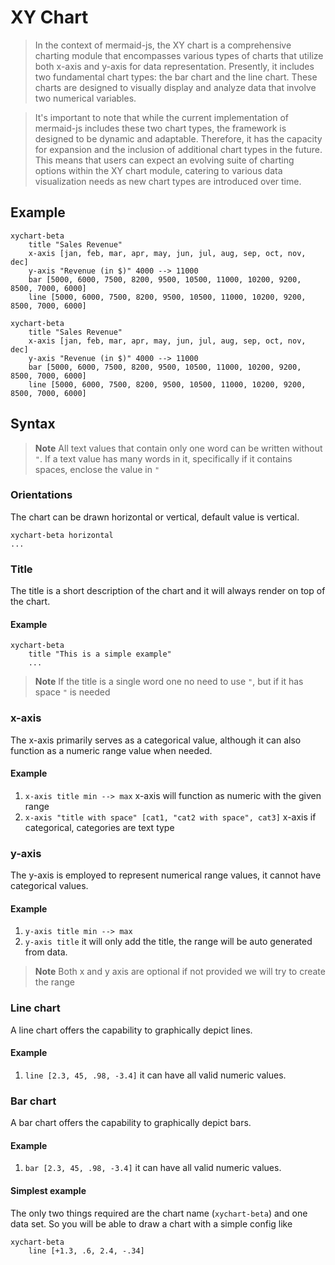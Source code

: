 # XY Chart

> In the context of mermaid-js, the XY chart is a comprehensive charting module that encompasses various types of charts that utilize both x-axis and y-axis for data representation. Presently, it includes two fundamental chart types: the bar chart and the line chart. These charts are designed to visually display and analyze data that involve two numerical variables.

> It's important to note that while the current implementation of mermaid-js includes these two chart types, the framework is designed to be dynamic and adaptable. Therefore, it has the capacity for expansion and the inclusion of additional chart types in the future. This means that users can expect an evolving suite of charting options within the XY chart module, catering to various data visualization needs as new chart types are introduced over time.

## Example

```mermaid-example
xychart-beta
    title "Sales Revenue"
    x-axis [jan, feb, mar, apr, may, jun, jul, aug, sep, oct, nov, dec]
    y-axis "Revenue (in $)" 4000 --> 11000
    bar [5000, 6000, 7500, 8200, 9500, 10500, 11000, 10200, 9200, 8500, 7000, 6000]
    line [5000, 6000, 7500, 8200, 9500, 10500, 11000, 10200, 9200, 8500, 7000, 6000]
```

```mermaid
xychart-beta
    title "Sales Revenue"
    x-axis [jan, feb, mar, apr, may, jun, jul, aug, sep, oct, nov, dec]
    y-axis "Revenue (in $)" 4000 --> 11000
    bar [5000, 6000, 7500, 8200, 9500, 10500, 11000, 10200, 9200, 8500, 7000, 6000]
    line [5000, 6000, 7500, 8200, 9500, 10500, 11000, 10200, 9200, 8500, 7000, 6000]
```

## Syntax

> **Note**
> All text values that contain only one word can be written without `"`. If a text value has many words in it, specifically if it contains spaces, enclose the value in `"`

### Orientations

The chart can be drawn horizontal or vertical, default value is vertical.

    xychart-beta horizontal
    ...

### Title

The title is a short description of the chart and it will always render on top of the chart.

#### Example

    xychart-beta
        title "This is a simple example"
        ...

> **Note**
> If the title is a single word one no need to use `"`, but if it has space `"` is needed

### x-axis

The x-axis primarily serves as a categorical value, although it can also function as a numeric range value when needed.

#### Example

1.  `x-axis title min --> max` x-axis will function as numeric with the given range
2.  `x-axis "title with space" [cat1, "cat2 with space", cat3]` x-axis if categorical, categories are text type

### y-axis

The y-axis is employed to represent numerical range values, it cannot have categorical values.

#### Example

1.  `y-axis title min --> max`
2.  `y-axis title` it will only add the title, the range will be auto generated from data.

> **Note**
> Both x and y axis are optional if not provided we will try to create the range

### Line chart

A line chart offers the capability to graphically depict lines.

#### Example

1.  `line [2.3, 45, .98, -3.4]` it can have all valid numeric values.

### Bar chart

A bar chart offers the capability to graphically depict bars.

#### Example

1.  `bar [2.3, 45, .98, -3.4]` it can have all valid numeric values.

#### Simplest example

The only two things required are the chart name (`xychart-beta`) and one data set. So you will be able to draw a chart with a simple config like

    xychart-beta
        line [+1.3, .6, 2.4, -.34]

